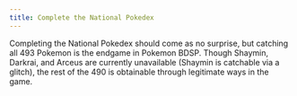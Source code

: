 ```yaml
---
title: Complete the National Pokedex
---
```


Completing the National Pokedex should come as no surprise, but catching all 493 Pokemon is the endgame in Pokemon BDSP. Though Shaymin, Darkrai, and Arceus are currently unavailable (Shaymin is catchable via a glitch), the rest of the 490 is obtainable through legitimate ways in the game.
